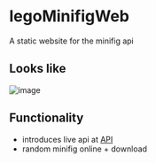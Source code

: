 # legoMinifigWeb
A static website for the minifig api

## Looks like
![image](https://user-images.githubusercontent.com/49443576/189451099-add161b0-f038-457b-99b6-d67f444c6214.png)

## Functionality
- introduces live api at [API](https://generator.berekett.me/api)
- random minifig online + download
